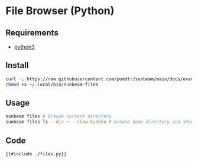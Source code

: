 # File Browser (Python)

## Requirements

- [python3](https://www.python.org)

## Install

```bash
curl -L https://raw.githubusercontent.com/pomdtr/sunbeam/main/docs/examples/files/files.py > ~/.local/bin/sunbeam-files
chmod +x ~/.local/bin/sunbeam-files
```

## Usage

```bash
sunbeam files # browse current directory
sunbeam files ls --dir ~ --show-hidden # browse home directory and show hidden files
```

## Code

```bash
{{#include ./files.py}}
```
